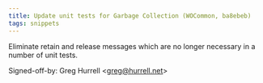 ```yaml
---
title: Update unit tests for Garbage Collection (WOCommon, ba8ebeb)
tags: snippets
---
```


Eliminate retain and release messages which are no longer necessary in a number of unit tests.

Signed-off-by: Greg Hurrell &lt;greg@hurrell.net&gt;
